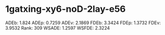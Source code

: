 # 1gatxing-xy6-noD-2lay-e56

ADEb: 1.824
ADEp: 0.7259
ADEv: 2.1869
FDEb: 3.3424
FDEp: 1.3732
FDEv: 3.9532
Rank: 309
WSADE: 1.2597
WSFDE: 2.3224